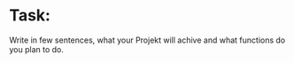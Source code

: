 # Task:

Write in few sentences, what your Projekt will achive and what functions do you plan to do.
